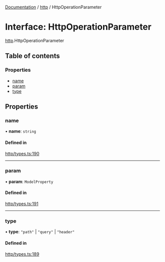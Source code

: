 [Documentation](../index.md) / [http](../modules/http.md) / HttpOperationParameter

# Interface: HttpOperationParameter

[http](../modules/http.md).HttpOperationParameter

## Table of contents

### Properties

- [name](http.HttpOperationParameter.md#name)
- [param](http.HttpOperationParameter.md#param)
- [type](http.HttpOperationParameter.md#type)

## Properties

### name

• **name**: `string`

#### Defined in

[http/types.ts:190](https://github.com/timotheeguerin/cadl/blob/920bc86d/packages/rest/src/http/types.ts#L190)

___

### param

• **param**: `ModelProperty`

#### Defined in

[http/types.ts:191](https://github.com/timotheeguerin/cadl/blob/920bc86d/packages/rest/src/http/types.ts#L191)

___

### type

• **type**: ``"path"`` \| ``"query"`` \| ``"header"``

#### Defined in

[http/types.ts:189](https://github.com/timotheeguerin/cadl/blob/920bc86d/packages/rest/src/http/types.ts#L189)
